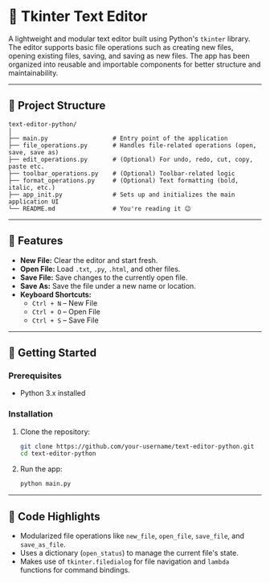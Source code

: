 # 📝 Tkinter Text Editor

A lightweight and modular text editor built using Python's `tkinter` library. The editor supports basic file operations such as creating new files, opening existing files, saving, and saving as new files. The app has been organized into reusable and importable components for better structure and maintainability.

---

## 📁 Project Structure

```
text-editor-python/
│
├── main.py                  # Entry point of the application
├── file_operations.py       # Handles file-related operations (open, save, save as)
├── edit_operations.py       # (Optional) For undo, redo, cut, copy, paste etc.
├── toolbar_operations.py    # (Optional) Toolbar-related logic
├── format_operations.py     # (Optional) Text formatting (bold, italic, etc.)
├── app_init.py              # Sets up and initializes the main application UI
└── README.md                # You're reading it 😉
```

---

## 🔧 Features

- **New File:** Clear the editor and start fresh.
- **Open File:** Load `.txt`, `.py`, `.html`, and other files.
- **Save File:** Save changes to the currently open file.
- **Save As:** Save the file under a new name or location.
- **Keyboard Shortcuts:**
  - `Ctrl + N` – New File
  - `Ctrl + O` – Open File
  - `Ctrl + S` – Save File

---

## 🏃 Getting Started

### Prerequisites

- Python 3.x installed

### Installation

1. Clone the repository:
   ```bash
   git clone https://github.com/your-username/text-editor-python.git
   cd text-editor-python
   ```

2. Run the app:
   ```bash
   python main.py
   ```

---

## 🧠 Code Highlights

- Modularized file operations like `new_file`, `open_file`, `save_file`, and `save_as_file`.
- Uses a dictionary (`open_status`) to manage the current file's state.
- Makes use of `tkinter.filedialog` for file navigation and `lambda` functions for command bindings.
